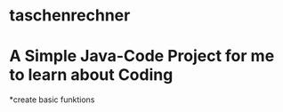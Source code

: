 # taschenrechner

A Simple Java-Code Project for me to learn about Coding
=======================================================
*create basic funktions
